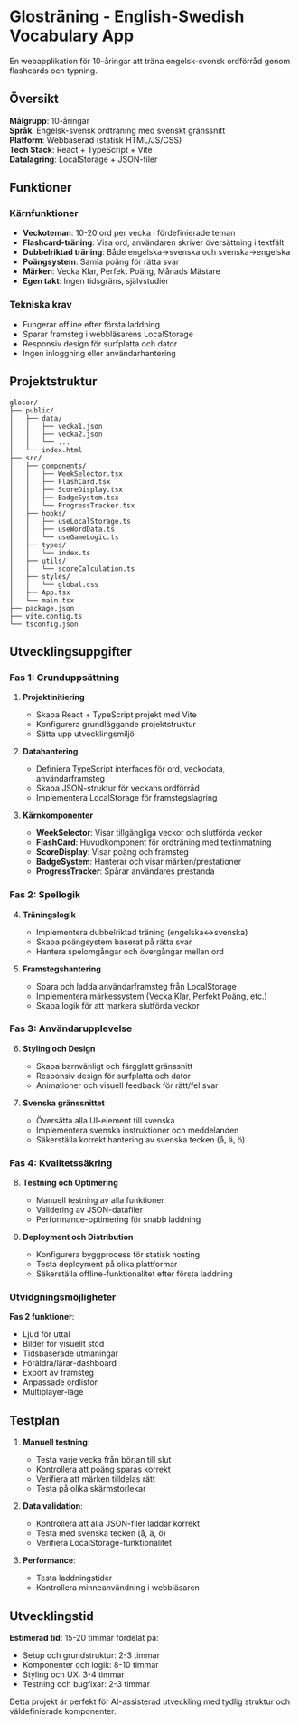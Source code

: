 # Glosträning - English-Swedish Vocabulary App

En webapplikation för 10-åringar att träna engelsk-svensk ordförråd genom flashcards och typning.

## Översikt

**Målgrupp**: 10-åringar  
**Språk**: Engelsk-svensk ordträning med svenskt gränssnitt  
**Platform**: Webbaserad (statisk HTML/JS/CSS)  
**Tech Stack**: React + TypeScript + Vite  
**Datalagring**: LocalStorage + JSON-filer  

## Funktioner

### Kärnfunktioner
- **Veckoteman**: 10-20 ord per vecka i fördefinierade teman
- **Flashcard-träning**: Visa ord, användaren skriver översättning i textfält
- **Dubbelriktad träning**: Både engelska→svenska och svenska→engelska
- **Poängsystem**: Samla poäng för rätta svar
- **Märken**: Vecka Klar, Perfekt Poäng, Månads Mästare
- **Egen takt**: Ingen tidsgräns, självstudier

### Tekniska krav
- Fungerar offline efter första laddning
- Sparar framsteg i webbläsarens LocalStorage
- Responsiv design för surfplatta och dator
- Ingen inloggning eller användarhantering

## Projektstruktur

```
glosor/
├── public/
│   ├── data/
│   │   ├── vecka1.json
│   │   ├── vecka2.json
│   │   └── ...
│   └── index.html
├── src/
│   ├── components/
│   │   ├── WeekSelector.tsx
│   │   ├── FlashCard.tsx
│   │   ├── ScoreDisplay.tsx
│   │   ├── BadgeSystem.tsx
│   │   └── ProgressTracker.tsx
│   ├── hooks/
│   │   ├── useLocalStorage.ts
│   │   ├── useWordData.ts
│   │   └── useGameLogic.ts
│   ├── types/
│   │   └── index.ts
│   ├── utils/
│   │   └── scoreCalculation.ts
│   ├── styles/
│   │   └── global.css
│   ├── App.tsx
│   └── main.tsx
├── package.json
├── vite.config.ts
└── tsconfig.json
```

## Utvecklingsuppgifter

### Fas 1: Grunduppsättning
1. **Projektinitiering**
   - Skapa React + TypeScript projekt med Vite
   - Konfigurera grundläggande projektstruktur
   - Sätta upp utvecklingsmiljö

2. **Datahantering**
   - Definiera TypeScript interfaces för ord, veckodata, användarframsteg
   - Skapa JSON-struktur för veckans ordförråd
   - Implementera LocalStorage för framstegslagring

3. **Kärnkomponenter**
   - **WeekSelector**: Visar tillgängliga veckor och slutförda veckor
   - **FlashCard**: Huvudkomponent för ordträning med textinmatning
   - **ScoreDisplay**: Visar poäng och framsteg
   - **BadgeSystem**: Hanterar och visar märken/prestationer
   - **ProgressTracker**: Spårar användares prestanda

### Fas 2: Spellogik
4. **Träningslogik**
   - Implementera dubbelriktad träning (engelska↔svenska)
   - Skapa poängsystem baserat på rätta svar
   - Hantera spelomgångar och övergångar mellan ord

5. **Framstegshantering**
   - Spara och ladda användarframsteg från LocalStorage
   - Implementera märkessystem (Vecka Klar, Perfekt Poäng, etc.)
   - Skapa logik för att markera slutförda veckor

### Fas 3: Användarupplevelse
6. **Styling och Design**
   - Skapa barnvänligt och färgglatt gränssnitt
   - Responsiv design för surfplatta och dator
   - Animationer och visuell feedback för rätt/fel svar

7. **Svenska gränssnittet**
   - Översätta alla UI-element till svenska
   - Implementera svenska instruktioner och meddelanden
   - Säkerställa korrekt hantering av svenska tecken (å, ä, ö)

### Fas 4: Kvalitetssäkring
8. **Testning och Optimering**
   - Manuell testning av alla funktioner
   - Validering av JSON-datafiler
   - Performance-optimering för snabb laddning

9. **Deployment och Distribution**
   - Konfigurera byggprocess för statisk hosting
   - Testa deployment på olika plattformar
   - Säkerställa offline-funktionalitet efter första laddning

### Utvidgningsmöjligheter

**Fas 2 funktioner**:
- Ljud för uttal
- Bilder för visuellt stöd
- Tidsbaserade utmaningar
- Föräldra/lärar-dashboard
- Export av framsteg
- Anpassade ordlistor
- Multiplayer-läge

## Testplan

1. **Manuell testning**:
   - Testa varje vecka från början till slut
   - Kontrollera att poäng sparas korrekt
   - Verifiera att märken tilldelas rätt
   - Testa på olika skärmstorlekar

2. **Data validation**:
   - Kontrollera att alla JSON-filer laddar korrekt
   - Testa med svenska tecken (å, ä, ö)
   - Verifiera LocalStorage-funktionalitet

3. **Performance**:
   - Testa laddningstider
   - Kontrollera minneanvändning i webbläsaren

## Utvecklingstid

**Estimerad tid**: 15-20 timmar fördelat på:
- Setup och grundstruktur: 2-3 timmar
- Komponenter och logik: 8-10 timmar  
- Styling och UX: 3-4 timmar
- Testning och bugfixar: 2-3 timmar

Detta projekt är perfekt för AI-assisterad utveckling med tydlig struktur och väldefinierade komponenter.